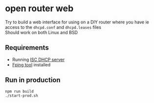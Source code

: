 # open router web

Try to build a web interface for using on a DIY router where you have ie access to the `dhcpd.conf` and `dhcpd.leases` files  
Should work on both Linux and BSD

## Requirements

-   Running [ISC DHCP server](https://www.isc.org/dhcp/)
-   [Fping tool](https://fping.org/) installed

## Run in production

```sh
npm run build
./start-prod.sh
```
